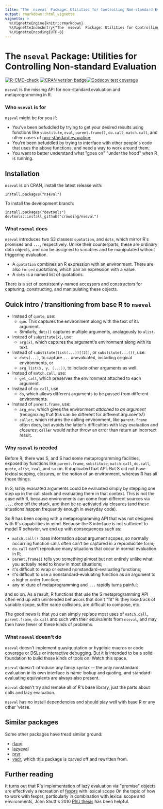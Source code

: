 ```yaml
---
title: "The `nseval` Package: Utilities for Controlling Non-standard Evaluation"
output: rmarkdown::html_vignette
vignette: >
  %\VignetteEngine{knitr::rmarkdown}
  %\VignetteIndexEntry{"The `nseval` Package: Utilities for Controlling Non-standard Evaluation"}
  %\VignetteEncoding{UTF-8}
---
```


The `nseval` Package: Utilities for Controlling Non-standard Evaluation
======

  <!-- badges: start -->
  [![R-CMD-check](https://github.com/crowding/nseval/actions/workflows/R-CMD-check.yaml/badge.svg)](https://github.com/crowding/nseval/actions/workflows/R-CMD-check.yaml)
 [![CRAN version badge](http://www.r-pkg.org/badges/version/nseval)](https://cran.r-project.org/package=nseval)[![Codecov test coverage](https://codecov.io/gh/crowding/nseval/branch/main/graph/badge.svg)](https://app.codecov.io/gh/crowding/nseval?branch=main)
  <!-- badges: end -->

`nseval` is the missing API for non-standard evaluation and
metaprogramming in R.

### Who `nseval` is for

`nseval` might be for you if:

* You've been befuddled by trying to get your desired results using
  functions like `substitute`, `eval`, `parent.frame()`, `do.call`,
  `match.call`, and other cases of [non-standard evauation](http://adv-r.had.co.nz/Computing-on-the-language.html);
* You're been befuddled by trying to interface with other people's
  code that uses the above functions, and need a way to work around
  them;
* You want to better understand what "goes on" "under the hood" when R
  is running.

## Installation

`nseval` is on CRAN, install the latest release with:

    install.packages("nseval")

To install the development branch:

    install.packages("devtools")
    devtools::install_github("crowding/nseval")


### What `nseval` does

`nseval` introduces two S3 classes: `quotation`, and `dots`, which
mirror R's promises and `...`, respectively. Unlike their
counterparts, these are ordinary data objects, and can be assigned to
variables and be manipulated without triggering evaluation.

* A `quotation` combines an R expression with an environment.  There
  are also `forced` quotations, which pair an expression with a value.
* A `dots` is a named list of quotations.

There is a set of consistently-named accessors and constructors for
capturing, constructing, and manipulating these objects.

## Quick intro / transitioning from base R to `nseval`

* Instead of `quote`, use:
  * `quo`. This captures the environment along with the text of its argument.
  * Similarly, `dots()` captures multiple arguments, analagously to `alist`.
* Instead of `substitute(x)`, use:
  * `arg(x)`, which captures the argument's environment along with its text.
* Instead of `substitute(list(...))[[2]]`, or `substitute(...())`, use:
    * `dots(...)`, to capture `...` unevaluated, including original environments, or
    * `arg_list(x, y, (...))`, to include other arguments as well.
* Instead of `match.call`, use:
    * `get_call`, which preserves the environment attached to each argument.
* Instead of `do.call`, use
  * `do`, which allows different arguments to be passed from
    different environments.
* Instead of `parent.frame`, use:
  * `arg_env`, which gives the environment _attached to an argument_ (recognizing that this can be different for different arguments!)
  * `caller`, which returns the calling environment, like
    `parent.frame` often does, but avoids the latter's difficulties
    with lazy evaluation and closures; `caller` would rather throw an error
    than return an incorrect result.

### Why `nseval` is needed

Before R, there was S, and S had some metaprogramming facilities,
exposed by functions like `parent.frame`, `substitute`, `match.call`,
`do.call`, `quote`, `alist`, `eval`, and so on. R duplicated that
API. But S did not have lexical scoping, closures, or the notion of an
environment, whereas R has all those things.

In S, lazily evaluated arguments could be evaluated simply by stepping
one step up in the call stack and evaluating them in that context.
This is not the case with R, because environments can come from
different sources via `...`, drop off the stack, and then be
re-activated via closures (and these situations happen frequently
enough in everyday code).

So R has been coping with a metaprogramming API that was not designed
with R's capabilities in mind. Because the S interface is not
sufficient to model R behavior, we end up with consequences such as:

  * `match.call()` loses information about argument scopes, so normally
    occurring function calls often can't be captured in a reproducible
    form;
  * `do.call` can't reproduce many situations that occur in normal
    evaluation in R;
  * `parent.frame()` tells you something almost but not entirely
    unlike what you actually need to know in most situations;
  * it's difficult to wrap or extend nonstandard-evaluating functions;
  * it's difficult to use a nonstandard-evaluating function as an
    argument to a higher order function;
  * any mixture of metaprogramming and `...` rapidly turns painful;

and so on. As a result, R functions that use the S metaprogramming API
often end up with unintended behaviors that don't "fit" R: they lose
track of variable scope, suffer name collisions, are difficult to
compose, etc.

The good news is that you can simply replace most uses of
`match.call`, `parent.frame`, `do.call` and such with their
equivalents from `nseval`, and may then have fewer of these kinds of
problems.

### What `nseval` doesn't do

`nseval` doesn't implement quasiquotation or hygeinic macros or code
coverage or DSLs or interactive debugging. But it is intended to be a
solid foundation to build those kinds of tools on! Watch this space.

`nseval` doesn't introduce any fancy syntax -- the only nonstandard
evaluation in its own interface is name lookup and quoting, and
standard-evaluating equivalents are always also present.

`nseval` doesn't try and remake all of R's base library, just the parts
about calls and lazy evaluation.

`nseval` has no install dependencies and should play well with base R or any
other 'verse.

## Similar packages

Some other packages have tread similar ground:

* [rlang](https://github.com/r-lib/rlang)
* [lazyeval](https://github.com/hadley/lazyeval)
* [pryr](https://github.com/hadley/pryr)
* [vadr](https://github.com/crowding/vadr), which this package is
  carved off and rewritten from.

## Further reading

It turns out that R's implementation of lazy evaluation via "promise"
objects are effectively a recreation of
[fexprs](https://en.wikipedia.org/wiki/Fexpr) with lexical scope On
the topic of how to work with fexprs, particularly in combination with
lexical scope and environments, John Shutt's 2010 [PhD
thesis](https://digital.wpi.edu/concern/etds/ht24wj541?locale=en)
has been helpful.
